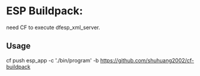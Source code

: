 # ESP Buildpack: 

need CF to execute dfesp_xml_server.

## Usage

cf push esp_app -c './bin/program' -b https://github.com/shuhuang2002/cf-buildpack
